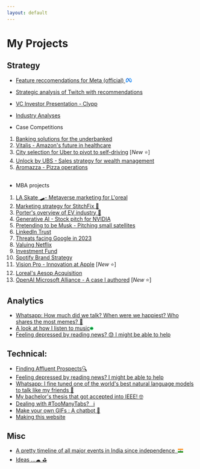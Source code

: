 ```yaml
---
layout: default
---
```

# My Projects
## Strategy
* [Feature reccomendations for Meta (official) <img src="misc_images\meta.png" width="4%">](meta_sync_comm)<br>
* [Strategic analysis of Twitch with recommendations](marshall_projects/twitch_strategy_analysis) <br>
* [VC Investor Presentation - Clypp](marshall_projects/hptv_clypp)
* [Industry Analyses](marshall_projects/mcsc_industry_overview)

* Case Competitions
 1. [Banking solutions for the underbanked](marshall_projects/fintech_inclusion)
 2. [Vitalis - Amazon's future in healthcare](marshall_projects/amazon_vitalis)
 3. [City selection for Uber to pivot to self-driving](marshall_projects/city_selection) [_New_ ⭐]
 4. [Unlock by UBS - Sales strategy for wealth management](marshall_projects/ubs_unlock)
 4. [Aromazza - Pizza operations](marshall_projects/aromazza_ey_casecomp)<br><br>

* MBA projects
 1. [LA Skate 🛹- Metaverse marketing for L'oreal](marshall_projects/urban_decay)
 2. [Marketing strategy for StitchFix 🎁](marshall_projects/stitch_fix_marketing)
 3. [Porter's overview of EV industry 🚙](marshall_projects/ev_strat)
 4. [Generative AI - Stock pitch for NVIDIA](marshall_projects/nvidia_stock_pitch)
 5. [Pretending to be Musk - Pitching small satellites](starlink.html)
 6. [LinkedIn Trust](marshall_projects/LinkedIn_Trust)
 7. [Threats facing Google in 2023](marshall_projects/competition_google)
 8. [Valuing Netflix](marshall_projects/netflix_valuation)
 9. [Investment Fund](marshall_projects/sif)
 10. [Spotify Brand Strategy](marshall_projects/spotify_BSP)
 11. [Vision Pro - Innovation at Apple](marshall_projects/avp_apple_innovation) [_New_ ⭐]
 12. [Loreal's Aesop Acquisition](marshall_projects/aesop_loreal_alliance)
 13. [OpenAI Microsoft Alliance - A case I authored](marshall_projects/microsoft_openai_partnership) [_New_ ⭐]

## Analytics
* [Whatsapp: How much did we talk? When were we happiest? Who shares the most memes? 📲](whatsapp_analytics.html)<br>
* [A look at how I listen to music](myspotify.html)<img src="misc_images\spotify.png" width="2%"><br>
* [Feeling depressed by reading news? 😓 I might be able to help](news_negativity.html)<br>

## Technical:
* [Finding Affluent Prospects🔍](stalking_anewlevel.html)<br>
* [Feeling depressed by reading news? I might be able to help](news_negativity.html)<br>
* [Whatsapp: I fine tuned one of the world's best natural language models to talk like my friends 📲](gpt2Whatsapp.md)<br>
* [My bachelor's thesis that got accepted into IEEE! 🤓](ieee_discover.html)<br>
* [Dealing with #TooManyTabs?  &nbsp; ℹ](depthsearch.html)<br>
* [Make your own GIFs : A chatbot 📲](gifgenerator.html)<br>
* [Making this website](thiswebsite.html)<br>

## Misc
* [A pretty timeline of all major events in India since independence  &nbsp;](india_cplp_timeline.html)<img src="/images/Flag_of_India.svg" width="3%"><br>
* [Ideas ...☁ ⛳](project_ideas)


<br>
<!-- * [](.md) -->